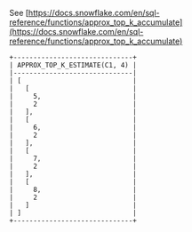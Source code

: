 See [https://docs.snowflake.com/en/sql-reference/functions/approx_top_k_accumulate](https://docs.snowflake.com/en/sql-reference/functions/approx_top_k_accumulate)
```
+------------------------------+
| APPROX_TOP_K_ESTIMATE(C1, 4) |
|------------------------------|
| [                            |
|   [                          |
|     5,                       |
|     2                        |
|   ],                         |
|   [                          |
|     6,                       |
|     2                        |
|   ],                         |
|   [                          |
|     7,                       |
|     2                        |
|   ],                         |
|   [                          |
|     8,                       |
|     2                        |
|   ]                          |
| ]                            |
+------------------------------+
```

